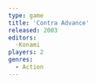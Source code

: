 ```yaml
---
type: game
title: 'Contra Advance'
released: 2003
editors: 
  -Konami
players: 2
genres:
  - Action
---
```


